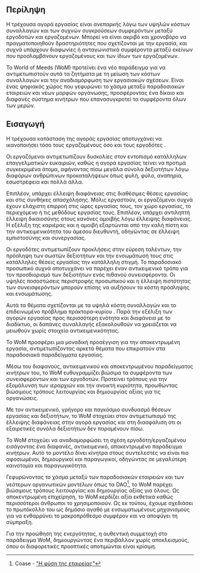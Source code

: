## Περίληψη

Η τρέχουσα αγορά εργασίας είναι ανεπαρκής λόγω των υψηλών κόστων συναλλαγών και των συχνών συγκρούσεων συμφερόντων μεταξύ εργοδοτών και εργαζομένων. Μπορεί να είναι ακριβό και χρονοβόρο να πραγματοποιηθούν δραστηριότητες που σχετίζονται με την εργασία, και συχνά υπάρχουν διαφωνίες ή ανταγωνιστικά συμφέροντα μεταξύ εκείνων που προσλαμβάνουν εργαζομένους και των ίδιων των εργαζομένων.

Το World of Meeds (WoM) προτείνει ένα νέο παράδειγμα για να αντιμετωπιστούν αυτά τα ζητήματα με τη μείωση των κόστων συναλλαγών και την αναδιαμόρφωση των εργασιακών σχέσεων. Είναι ένας ψηφιακός χώρος που γεφυρώνει το χάσμα μεταξύ παραδοσιακών εταιρειών και νέων μορφών οργάνωσης, προσφέροντας ένα δίκαιο και διαφανές σύστημα κινήτρων που επανασυγκροτεί τα συμφέροντα όλων των μερών.

## Εισαγωγή

Η τρέχουσα κατάσταση της αγοράς εργασίας αποτυγχάνει να ικανοποιήσει τόσο τους εργαζομένους
 όσο και τους εργοδότες . </p> 

Οι εργαζόμενοι αντιμετωπίζουν δυσκολίες στον εντοπισμό κατάλληλων επαγγελματικών ευκαιριών, καθώς η αγορά εργασίας τείνει να προτιμά συγκεκριμένα άτομα, αφήνοντας πίσω μεγάλα σύνολα δεξιοτήτων λόγω διαφόρων ανθρώπινων προκαταλήψεων όπως φυλή, φύλο, αναπηρία, εσωστρέφεια και πολλά άλλα. 

Επιπλέον, υπάρχει έλλειψη διαφάνειας στις διαθέσιμες θέσεις εργασίας και στις συνθήκες απασχόλησης. Μόλις εργαστούν, οι εργαζόμενοι συχνά έχουν ελάχιστη επιρροή στις ώρες εργασίας τους, τον χώρο εργασίας, το περιεχόμενο ή τις μεθόδους εργασίας τους. Επιπλέον, υπάρχει αντιληπτή έλλειψη δικαιοσύνης στους κανόνες αμοιβής λόγω έλλειψης διαφάνειας. Η εξέλιξη της καριέρας και η αμοιβή εξαρτώνται από την καλή πίστη και την αντικειμενικότητα του άμεσου διευθυντή, οδηγώντας σε έλλειψη εμπιστοσύνης και συνεργασίας. 

Οι εργοδότες αντιμετωπίζουν προκλήσεις στην εύρεση ταλέντων, την πρόσληψη των σωστών δεξιοτήτων και την ενσωμάτωσή τους στις κατάλληλες θέσεις εργασίας την κατάλληλη στιγμή. Το παραδοσιακό προσωπικό συχνά αποτυγχάνει να παρέχει έναν αντικειμενικό τρόπο για τον προσδιορισμό των δεξιοτήτων ενός πιθανού συνεισφέροντα. Οι υψηλές ποσοστώσεις περιστροφής προσωπικού και η έλλειψη πιστότητας των συνεισφερόντων μπορούν επίσης να αυξήσουν τα κόστη πρόσληψης και ενσωμάτωσης. 

Αυτά τα θέματα σχετίζονται με τα υψηλά κόστη συναλλαγών και το επιδεινωμένο πρόβλημα πράκτορα-κυρίου . Παρά την εξέλιξη των αγορών εργασίας προς περισσότερη ενότητα και διαφάνεια με το διαδίκτυο, οι δαπάνες συναλλαγής  εξακολουθούν να χρειάζεται να μειωθούν χωρίς στοιχείο αντικειμενικότητας. </p> 

Το WoM προσφέρει μια μοναδική προσέγγιση για την αποκεντρωμένη εργασία, αντιμετωπίζοντας αρκετά θέματα που επικρατούν στα παραδοσιακά παραδείγματα εργασίας.

Μέσω του διαφανούς, αντικειμενικού και αποκεντρωμένου παραδείγματος κινήτρων του, το WoM ευθυγραμμίζει βιώσιμα τα συμφέροντα των συνεισφερόντων και των εργοδοτών. Προτείνει τρόπους για την εξομάλυνση των ιεραρχιών και την ανοικτή κυριότητα, προωθώντας βιώσιμους τρόπους λειτουργίας και δημιουργίας αξίας για τις οργανώσεις.

Με τον αντικειμενικό, γρήγορο και παγκόσμιο συνδυασμό θέσεων εργασίας και δεξιοτήτων, το WoM στοχεύει στον αντιμετωπισμό της έλλειψης διαφάνειας στην αγορά εργασίας και στη διασφάλιση ότι οι εξαιρετικές συνόλα δεξιοτήτων δεν παραμένουν πίσω. 

Το WoM στοχεύει να αναδιαμορφώσει τη σχέση εργοδότη/εργαζομένου εισάγοντας ένα διαφανές, αντικειμενικό, αποκεντρωμένο παράδειγμα κινήτρων. Αυτό το μοντέλο δίνει κίνητρα στους συντελεστές να είναι πιο αφοσιωμένοι, δημιουργικοί και παραγωγικοί, οδηγώντας σε μεγαλύτερη καινοτομία και παραγωγικότητα. 

Γεφυρώνοντας το χάσμα μεταξύ των παραδοσιακών εταιρειών και των νεότερων οργανωτικών μοντέλων όπως τα DAO[^6], το WoM παρέχει βιώσιμους τρόπους λειτουργίας και δημιουργίας αξίας για όλους. Ως αποκεντρωμένη επιχείρηση, το WoM κερδίζει αξία εκθετικά καθώς περισσότεροι άνθρωποι το χρησιμοποιούν. Ως εκ τούτου, έχουμε σχεδιάσει το πρωτόκολλο του ως δημόσιο αγαθό με ενσωματωμένους μηχανισμούς για να ενθαρρύνει το μακροπρόθεσμο συμφέρον και να αποφύγει τη σύμπραξη. 

Για την προώθηση της ενεργότητας, η αυθεντική συμμετοχή στο παράδειγμα WoM, δημιουργώντας ένα περιβάλλον χωρίς αποκλεισμούς, όπου οι διαφορετικές προοπτικές αποτιμώνται είναι κρίσιμη.




[^1]:    
    Suzanne Young - ["Transaction Cost Economics"](https://www.academia.edu/24703426/Transaction_Cost_Economics)


[^2]:    
    Jan Drahokoupil, Agnieszka Piasna - ["Work in the Platform Economy: Beyond Lower Transaction Costs"](https://www.intereconomics.eu/contents/year/2017/number/6/article/work-in-the-platform-economy-beyond-lower-transaction-costs.html)


[^3]:    
    Seth C. Oranburg, Liya Palagashvili - ["Transaction Cost Economics, Labor Law and the Gig Economy"](https://dsc.duq.edu/cgi/viewcontent.cgi?article=1115&context=law-faculty-scholarship)


[^4]:    
    Michael C. Jensen, William H. Meckling - ["Theory of the Firm: Managerial Behavior, Agency Costs and Ownership Structure"](https://www.sfu.ca/~wainwrig/Econ400/jensen-meckling.pdf)


[^5]:    
    R. Coase - ["Η φύση της εταιρείας"](http://econdse.org/wp-content/uploads/2014/09/firm-coase.pdf)


[^6]:    
    Coase - ["Η φύση της εταιρείας"](https://stanford-jblp.pubpub.org/pub/rise-of-daos/release/1)